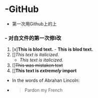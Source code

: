 # -GitHub
- 第一次用Github上的上
###  - 对自文件的第一次修l改
1. [x]**This is blod text.** 
       - __This is blod text.__
2. []*This text is italicized.* 
      - _This text is italicized._
3. []~~This was mistaken text~~
4. []**This text is _extremely_ import**
- In the words of Abrahan Lincoln:
- > Pardon my French
